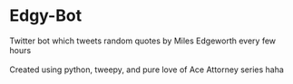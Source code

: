 # Edgy-Bot
Twitter bot which tweets random quotes by Miles Edgeworth every few hours
</br></br>
Created using python, tweepy, and pure love of Ace Attorney series haha
